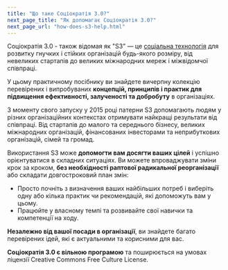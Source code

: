 ```yaml
---
title: "Що таке Соціократія 3.0?"
next_page_title: "Як допомагає Соціократія 3.0?"
next_page_url: "how-does-s3-help.html"
---
```



Соціократія 3.0 - також відомая як "S3" — це <a href="glossary.html#entry-social-technology" class="glossary-tooltip" data-toggle="tooltip" title="Соціальні технології: Соціальна технологія - це будь-який процес, техніка, метод, навичка або будь-який інший підхід, який люди можуть використовувати для впливу на соціальні системи - організації, суспільства, громади тощо - з метою сприяння досягненню спільних цілей і спрямування змістовної взаємодії та обміну.">соціальна технологія</a> для розвитку гнучких і стійких організацій будь-якого розміру, від невеликих стартапів до великих міжнародних мереж і міжвідомчої співпраці.

У цьому практичному посібнику ви знайдете вичерпну колекцію перевірених і випробуваних **концепцій, принципів і практик для підвищення ефективності, залученості та добробуту** в організаціях.

З моменту свого запуску у 2015 році патерни S3 допомагають людям у різних організаційних контекстах отримувати найкращі результати від співпраці. Від стартапів до малого та середнього бізнесу, великих міжнародних організацій, фінансованих інвесторами та неприбуткових організацій, сімей та громад.

Використання S3 може **допомогти вам досягти ваших цілей** і успішно орієнтуватися в складних ситуаціях. Ви можете впроваджувати зміни крок за кроком, **без необхідності раптової радикальної реорганізації** або складати довгостроковий план змін:

-   Просто почніть з визначення ваших найбільших потреб і виберіть одну або кілька практик чи рекомендацій, які допоможуть вам у цьому.
-   Працюйте у власному темпі та розвивайте свої навички та компетенції на ходу.

**Незалежно від вашої посади в організації**, ви знайдете багато перевірених ідей, які є актуальними та корисними для вас.

**Соціократія 3.0 є вільною програмою** та поширюється на умовах ліцензії Creative Commons Free Culture License.
